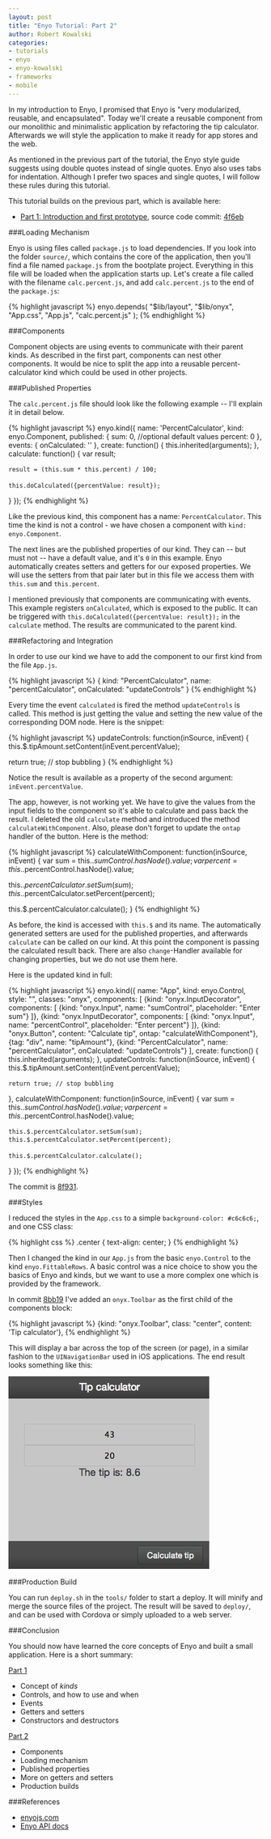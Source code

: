 ```yaml
---
layout: post
title: "Enyo Tutorial: Part 2"
author: Robert Kowalski
categories: 
- tutorials
- enyo
- enyo-kowalski
- frameworks
- mobile
---
```


In my introduction to Enyo, I promised that Enyo is "very modularized, reusable, and encapsulated". Today we'll create a reusable component from our monolithic and minimalistic application by refactoring the tip calculator. Afterwards we will style the application to make it ready for app stores and the web.

As mentioned in the previous part of the tutorial, the Enyo style guide suggests using double quotes instead of single quotes. Enyo also uses tabs for indentation. Although I prefer two spaces and single quotes, I will follow these rules during this tutorial.

This tutorial builds on the previous part, which is available here:

 * [Part 1: Introduction and first prototype](http://dailyjs.com/2012/09/20/enyo-1/), source code commit: [4f6eb](https://github.com/robertkowalski/enyo-dailyjs/commit/4f6eb9e3b2371e4d1cce2c865955f30dbee4af66)

###Loading Mechanism

Enyo is using files called `package.js` to load dependencies. If you look into the folder `source/`, which contains the core of the application, then you'll find a file named `package.js` from the bootplate project. Everything in this file will be loaded when the application starts up. Let's create a file called with the filename `calc.percent.js`, and add `calc.percent.js` to the end of the `package.js`:

{% highlight javascript %}
enyo.depends(
  "$lib/layout",
  "$lib/onyx",
  "App.css",
  "App.js",
  "calc.percent.js"
);
{% endhighlight %}

###Components

Component objects are using events to communicate with their parent kinds. As described in the first part, components can nest other components. It would be nice to split the app into a reusable percent-calculator kind which could be used in other projects.

###Published Properties

The `calc.percent.js` file should look like the following example -- I'll explain it in detail below.

{% highlight javascript %}
enyo.kind({
  name: 'PercentCalculator',
  kind: enyo.Component,
  published: {
    sum: 0, //optional default values
    percent: 0
  },
  events: {
    onCalculated: ''
  },
  create: function() {
    this.inherited(arguments);
  },
  calculate: function() {
    var result;

    result = (this.sum * this.percent) / 100;

    this.doCalculated({percentValue: result});
  }
});
{% endhighlight %}

Like the previous kind, this component has a name: `PercentCalculator`. This time the kind is not a control - we have chosen a component with `kind: enyo.Component`.

The next lines are the published properties of our kind. They can -- but must not -- have a default value, and it's `0` in this example. Enyo automatically creates setters and getters for our exposed properties. We will use the setters from that pair later but in this file we access them with `this.sum` and `this.percent`.

I mentioned previously that components are communicating with events. This example registers `onCalculated`, which is exposed to the public. It can be triggered with `this.doCalculated({percentValue: result});` in the `calculate` method. The results are communicated to the parent kind.

###Refactoring and Integration

In order to use our kind we have to add the component to our first kind from the file `App.js`.

{% highlight javascript %}
{ kind: "PercentCalculator", name: "percentCalculator", onCalculated: "updateControls" }
{% endhighlight %}

Every time the event `calculated` is fired the method `updateControls` is called. This method is just getting the value and setting the new value of the corresponding DOM node. Here is the snippet:

{% highlight javascript %}
updateControls: function(inSource, inEvent) {
  this.$.tipAmount.setContent(inEvent.percentValue);

  return true; // stop bubbling
}
{% endhighlight %}

Notice the result is available as a property of the second argument: `inEvent.percentValue`.

The app, however, is not working yet. We have to give the values from the input fields to the component so it's able to calculate and pass back the result. I deleted the old `calculate` method and introduced the method `calculateWithComponent`. Also, please don't forget to update the `ontap` handler of the button. Here is the method:

{% highlight javascript %}
calculateWithComponent: function(inSource, inEvent) {
  var sum = this.$.sumControl.hasNode().value;
  var percent = this.$.percentControl.hasNode().value;

  this.$.percentCalculator.setSum(sum);
  this.$.percentCalculator.setPercent(percent);

  this.$.percentCalculator.calculate();
}
{% endhighlight %} 

As before, the kind is accessed with `this.$` and its name. The automatically generated setters are used for the published properties, and afterwards `calculate` can be called on our kind. At this point the component is passing the calculated result back. There are also `change`-Handler available for changing properties, but we do not use them here.

Here is the updated kind in full:

{% highlight javascript %}
enyo.kind({
  name: "App",
  kind: enyo.Control,
  style: "",
  classes: "onyx",
  components: [
    {kind: "onyx.InputDecorator", components: [
      {kind: "onyx.Input", name: "sumControl", placeholder: "Enter sum"}
    ]},
    {kind: "onyx.InputDecorator", components: [
      {kind: "onyx.Input", name: "percentControl", placeholder: "Enter percent"}
    ]},
    {kind: "onyx.Button", content: "Calculate tip", ontap: "calculateWithComponent"},
    {tag: "div", name: "tipAmount"},
    {kind: "PercentCalculator", name: "percentCalculator", onCalculated: "updateControls"}
  ],
  create: function() {
    this.inherited(arguments);
  },
  updateControls: function(inSource, inEvent) {
    this.$.tipAmount.setContent(inEvent.percentValue);

    return true; // stop bubbling
  },
  calculateWithComponent: function(inSource, inEvent) {
    var sum = this.$.sumControl.hasNode().value;
    var percent = this.$.percentControl.hasNode().value;

    this.$.percentCalculator.setSum(sum);
    this.$.percentCalculator.setPercent(percent);

    this.$.percentCalculator.calculate();
  }
});
{% endhighlight %}

The commit is [8f931](https://github.com/robertkowalski/enyo-dailyjs/commit/8f931b8b03b0c53d694038de7d36699bf506b50c).

###Styles

I reduced the styles in the `App.css` to a simple `background-color: #c6c6c6;`, and one CSS class:

{% highlight css %}
.center {
  text-align: center;
}
{% endhighlight %}

Then I changed the kind in our `App.js` from the basic `enyo.Control` to the kind `enyo.FittableRows`. A basic control was a nice choice to show you the basics of Enyo and kinds, but we want to use a more complex one which is provided by the framework.

In commit [8bb19](https://github.com/robertkowalski/enyo-dailyjs/commit/8bb195945dbee51cd9e9b700cafdeba35c1eca4a) I've added an `onyx.Toolbar` as the first child of the components block:

{% highlight javascript %}
{kind: "onyx.Toolbar", class: "center", content: 'Tip calculator'},
{% endhighlight %}

This will display a bar across the top of the screen (or page), in a similar fashion to the `UINavigationBar` used in iOS applications.  The end result looks something like this:

![Enyo Tip Calc](/images/posts/enyo-calc-part-2.png)

###Production Build

You can run `deploy.sh` in the `tools/` folder to start a deploy. It will minify and merge the source files of the project. The result will be saved to `deploy/`, and can be used with Cordova or simply uploaded to a web server.

###Conclusion

You should now have learned the core concepts of Enyo and built a small application. Here is a short summary:

[Part 1](http://dailyjs.com/2012/09/20/enyo-1/)

* Concept of _kinds_
* Controls, and how to use and when
* Events
* Getters and setters
* Constructors and destructors

[Part 2](http://dailyjs.com/2012/10/04/enyo-2/)

* Components
* Loading mechanism
* Published properties
* More on getters and setters
* Production builds

###References

* [enyojs.com](http://enyojs.com/)
* [Enyo API docs](http://enyojs.com/api/)
